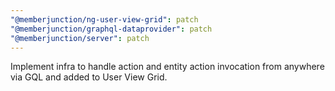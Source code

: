 ```yaml
---
"@memberjunction/ng-user-view-grid": patch
"@memberjunction/graphql-dataprovider": patch
"@memberjunction/server": patch
---
```


Implement infra to handle action and entity action invocation from anywhere via GQL and added to User View Grid.
